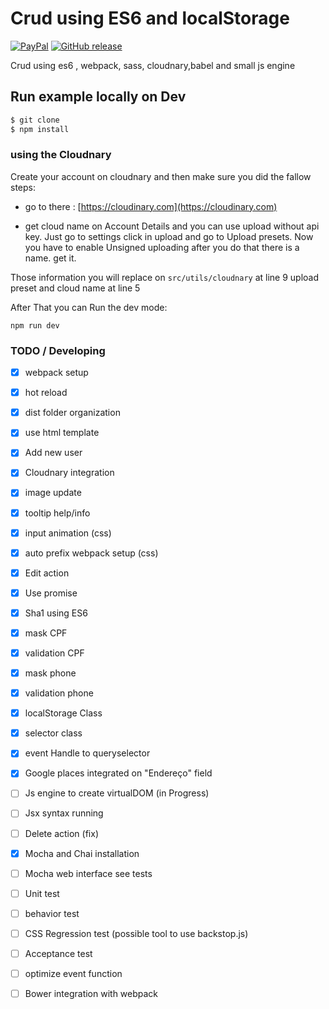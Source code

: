 # Crud using ES6 and localStorage

[![PayPal](https://img.shields.io/badge/donate-paypal-blue.svg?style=flat-square)](https://paypal.me/rafaelfaria)
[![GitHub release](https://img.shields.io/badge/version%3A-1.0.0--beta-green.svg?style=flat-square)](https://github.com/rrfaria/crud-es6-localstorage/)

Crud using es6 , webpack, sass, cloudnary,babel and small js engine

## Run example locally on Dev
```bash
$ git clone
$ npm install
```

### using the Cloudnary 

Create your account on cloudnary and then make sure you did the fallow steps:

* go to there : [https://cloudinary.com](https://cloudinary.com)

* get cloud name on Account Details and you can use upload without api key. Just go to settings 
click in upload and go to Upload presets. Now you have to enable Unsigned uploading
after you do that 
there is a name. get it.

Those information you will replace on ``` src/utils/cloudnary ``` at line 9 upload preset and cloud name at line 5
 
 After That you can Run the dev mode:

 ```
 npm run dev
 ```
 
 ### TODO / Developing
 
 - [x] webpack setup
 - [x] hot reload
 - [x] dist folder organization
 - [x] use html template
 - [x] Add new user
 - [x] Cloudnary integration
 - [x] image update
 - [x] tooltip help/info
 - [x] input animation (css)
 - [x] auto prefix webpack setup (css)
 - [x] Edit action
 - [x] Use promise
 - [x] Sha1 using ES6 
 - [x] mask CPF  
 - [x] validation CPF  
 - [x] mask phone 
 - [x] validation phone 
 - [x] localStorage Class 
 - [x] selector class
 - [x] event Handle to queryselector 
 - [x] Google places integrated on "Endereço" field
 - [ ] Js engine to create virtualDOM (in Progress)
 - [ ] Jsx syntax running
 - [ ] Delete action (fix)
 - [x] Mocha and Chai installation
 - [ ] Mocha web interface see tests
 - [ ] Unit test
 - [ ] behavior test
 - [ ] CSS Regression test (possible tool to use backstop.js)
 - [ ] Acceptance test
 - [ ] optimize event function
 - [ ] Bower integration with webpack
 
 

